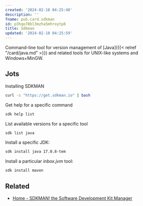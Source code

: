```yaml
---
created: '2024-02-10 04:25:40'
description: ''
fname: pub.card.sdkman
id: p3hqo78bl3mzha5mhroytp8
title: Sdkman
updated: '2024-02-10 04:25:59'
---
```


Command-line tool for version management of [Java]({{< relref "/card/java.md" >}}) and related tools for UNIX-like systems and Windows+MinGW.

## Jots

Installing SDKMAN

```sh
curl -s "https://get.sdkman.io" | bash
```

Get help for a specific command

```sh
sdk help list
```

List available versions for a specific tool

```sh
sdk list java
```

Install a specific JDK:

```sh
sdk install java 17.0.8-tem
```

Install a particular *inbox.jvm* tool:

```sh
sdk install maven
```

## Related

- [Home - SDKMAN! the Software Development Kit Manager](https://sdkman.io/)